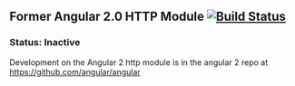 ## Former Angular 2.0 HTTP Module [![Build Status](https://travis-ci.org/angular/http.svg?branch=master)](https://travis-ci.org/angular/http)

### Status: Inactive

Development on the Angular 2 http module is in the angular 2 repo at https://github.com/angular/angular
